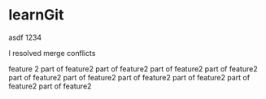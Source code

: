 # learnGit
asdf
1234

I resolved merge conflicts

feature 2
part of feature2
part of feature2
part of feature2
part of feature2
part of feature2
part of feature2
part of feature2
part of feature2
part of feature2
part of feature2
